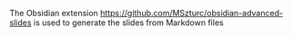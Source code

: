 The Obsidian extension https://github.com/MSzturc/obsidian-advanced-slides is used to generate the slides from Markdown files